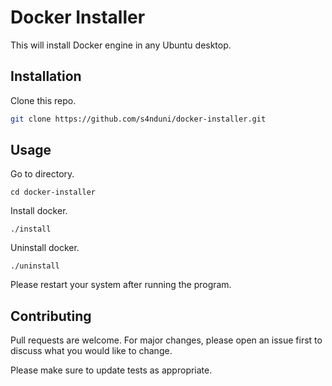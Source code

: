 # Docker Installer

This will install Docker engine in any Ubuntu desktop.

## Installation

Clone this repo.

```bash
git clone https://github.com/s4nduni/docker-installer.git
```

## Usage

Go to directory.

```
cd docker-installer
```

Install docker.

```
./install
```

Uninstall docker.

```
./uninstall
```
Please restart your system after running the program.

## Contributing
Pull requests are welcome. For major changes, please open an issue first to discuss what you would like to change.

Please make sure to update tests as appropriate.


